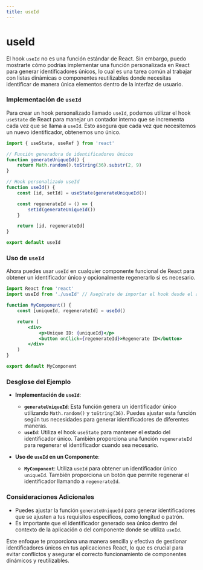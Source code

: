 ```yaml
---
title: useId
---
```



# useId

El hook `useId` no es una función estándar de React. Sin embargo, puedo mostrarte cómo podrías implementar una función personalizada en React para generar identificadores únicos, lo cual es una tarea común al trabajar con listas dinámicas o componentes reutilizables donde necesitas identificar de manera única elementos dentro de la interfaz de usuario.

### Implementación de `useId`

Para crear un hook personalizado llamado `useId`, podemos utilizar el hook `useState` de React para manejar un contador interno que se incrementa cada vez que se llama a `useId`. Esto asegura que cada vez que necesitemos un nuevo identificador, obtenemos uno único.

```jsx
import { useState, useRef } from 'react'

// Función generadora de identificadores únicos
function generateUniqueId() {
    return Math.random().toString(36).substr(2, 9)
}

// Hook personalizado useId
function useId() {
    const [id, setId] = useState(generateUniqueId())

    const regenerateId = () => {
        setId(generateUniqueId())
    }

    return [id, regenerateId]
}

export default useId
```

### Uso de `useId`

Ahora puedes usar `useId` en cualquier componente funcional de React para obtener un identificador único y opcionalmente regenerarlo si es necesario.

```jsx
import React from 'react'
import useId from './useId' // Asegúrate de importar el hook desde el archivo correcto

function MyComponent() {
    const [uniqueId, regenerateId] = useId()

    return (
        <div>
            <p>Unique ID: {uniqueId}</p>
            <button onClick={regenerateId}>Regenerate ID</button>
        </div>
    )
}

export default MyComponent
```

### Desglose del Ejemplo

-   **Implementación de `useId`**:

    -   **`generateUniqueId`**: Esta función genera un identificador único utilizando `Math.random()` y `toString(36)`. Puedes ajustar esta función según tus necesidades para generar identificadores de diferentes maneras.
    -   **`useId`**: Utiliza el hook `useState` para mantener el estado del identificador único. También proporciona una función `regenerateId` para regenerar el identificador cuando sea necesario.

-   **Uso de `useId` en un Componente**:
    -   **`MyComponent`**: Utiliza `useId` para obtener un identificador único `uniqueId`. También proporciona un botón que permite regenerar el identificador llamando a `regenerateId`.

### Consideraciones Adicionales

-   Puedes ajustar la función `generateUniqueId` para generar identificadores que se ajusten a tus requisitos específicos, como longitud o patrón.
-   Es importante que el identificador generado sea único dentro del contexto de la aplicación o del componente donde se utiliza `useId`.

Este enfoque te proporciona una manera sencilla y efectiva de gestionar identificadores únicos en tus aplicaciones React, lo que es crucial para evitar conflictos y asegurar el correcto funcionamiento de componentes dinámicos y reutilizables.
